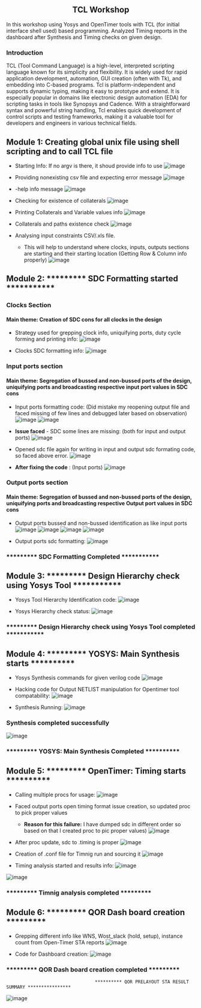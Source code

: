 ## <center>TCL Workshop</center> 
In this workshop using Yosys and OpenTimer tools with TCL (for initial interface shell used) based programming.
Analyzed Timing reports in the dashboard after Synthesis and Timing checks on given design.


### Introduction
TCL (Tool Command Language) is a high-level, interpreted scripting language known for its simplicity and flexibility. It is widely used for rapid application development, automation, GUI creation (often with Tk), and embedding into C-based programs. Tcl is platform-independent and supports dynamic typing, making it easy to prototype and extend. It is especially popular in domains like electronic design automation (EDA) for scripting tasks in tools like Synopsys and Cadence. With a straightforward syntax and powerful string handling, Tcl enables quick development of control scripts and testing frameworks, making it a valuable tool for developers and engineers in various technical fields.

## Module 1: Creating global unix file using shell scripting and to call TCL file

- Starting Info: If no argv is there, it shoud provide info to use
![image](https://github.com/user-attachments/assets/28e41fd5-e951-4c5f-9886-aa2d0f61d99c)

- Providing nonexisting csv file and expecting error message
![image](https://github.com/user-attachments/assets/bb92fd91-ef76-48ab-b1f4-144ee38273cf)

- -help info message
![image](https://github.com/user-attachments/assets/f34134b8-1604-40b0-8e33-755a3b406dff)

- Checking for existence of collaterals
![image](https://github.com/user-attachments/assets/6bc408eb-405f-4920-a32b-5dcf75287db5)

- Printing Collaterals and Variable values info
![image](https://github.com/user-attachments/assets/af1695ae-ccca-49d3-8950-1b71c2ebd507)

- Collaterals and paths existence check
![image](https://github.com/user-attachments/assets/b95a7139-a65e-42d1-9c0b-dccbea766af6)

- Analysing input constraints CSV/.xls file.
  - This will help to understand where clocks, inputs, outputs sections are starting and their starting location (Getting Row & Column info properly)
![image](https://github.com/user-attachments/assets/b3a93d1a-65f4-42d8-88ce-613b97b6829c)


## Module 2: ********* SDC Formatting started ***********

 ### Clocks Section
 #### Main theme: Creation of SDC cons for all clocks in the design
- Strategy used for grepping clock info, uniquifying ports, duty cycle forming and printing info:
![image](https://github.com/user-attachments/assets/bf4edd3c-b5d8-489d-88a3-707885f936ab)


- Clocks SDC formatting info:
![image](https://github.com/user-attachments/assets/d9a39a37-1f01-4422-8638-25debd75672a)


### Input ports section 
#### Main theme: Segregation of bussed and non-bussed ports of the design, uniquifying ports and broadcasting respective input port values in SDC cons 

- Input ports formatting code: (Did mistake my reopening output file and faced missing of few lines and debugged later based on observation)
![image](https://github.com/user-attachments/assets/80911ca5-2201-4766-a772-1871b87f61ff)
![image](https://github.com/user-attachments/assets/e099e646-4d89-4978-8856-2224faafa06f)


- **Issue faced** - SDC some lines are missing: (both for input and output ports)
![image](https://github.com/user-attachments/assets/6e7802e1-655e-4a49-aea7-c0677226f78a)


- Opened sdc file again for writing in input and output sdc formating code, so faced above error.
![image](https://github.com/user-attachments/assets/45e08922-1e91-4bc8-9107-6d138282df23)

- **After fixing the code** : (Input ports)
![image](https://github.com/user-attachments/assets/eae17753-0719-4c44-92e5-fe7cc4fde992)


### Output ports section 
#### Main theme: Segregation of bussed and non-bussed ports of the design, uniquifying ports and broadcasting respective Output port values in SDC cons

- Output ports bussed and non-bussed identification as like input ports 
![image](https://github.com/user-attachments/assets/393d68fe-bfc0-426a-99f0-ff688e435e86)
![image](https://github.com/user-attachments/assets/05d6f1bd-03fd-4e3d-8b88-32e7385b4b65)
![image](https://github.com/user-attachments/assets/7c478e11-74b7-4c47-91d9-b869a1f15ad5)
![image](https://github.com/user-attachments/assets/62a8ec9c-510d-43c2-8938-3a7bc67269e4)

- Output ports sdc formatting:
![image](https://github.com/user-attachments/assets/70a0d7b8-e343-43eb-b75c-e72edb65ef1d)

###             ********* SDC Formatting Completed ***********


## Module 3: ********* Design Hierarchy check using Yosys Tool ***********

- Yosys Tool Hierarchy Identification code:
![image](https://github.com/user-attachments/assets/240db06f-83f1-4963-8773-3c45ec651373)

- Yosys Hierarchy check status:
![image](https://github.com/user-attachments/assets/daeac574-9347-4489-97d3-5accb7488dea)


### ********* Design Hierarchy check using Yosys Tool completed ***********

## Module 4: ********* YOSYS: Main Synthesis starts **********

- Yosys Synthesis commands for given verilog code 
![image](https://github.com/user-attachments/assets/e173b772-8bbf-4555-adb8-6b824bc054fe)


- Hacking code for Output NETLIST manipulation for Opentimer tool compatability:
![image](https://github.com/user-attachments/assets/713623c5-1429-483f-b4e8-b47048c71c31)


- Synthesis Running:
![image](https://github.com/user-attachments/assets/fcf0cb93-c8d8-44ea-92f3-c4c1ff1d8c69)

### Synthesis completed successfully
![image](https://github.com/user-attachments/assets/8ffca41c-f284-451b-97c6-6607f59832f8)


###  ********* YOSYS: Main Synthesis Completed **********

## Module 5: ********* OpenTimer: Timing starts **********

- Calling multiple procs for usage:
![image](https://github.com/user-attachments/assets/83a26ef8-bcb3-488a-af20-aec98e4f92e9)


- Faced output ports open timing format issue creation, so updated proc to pick proper values 
  - **Reason for this failure:** I have dumped sdc in different order so based on that I created proc to pic proper values)
![image](https://github.com/user-attachments/assets/def90145-02e4-43c0-8efe-91af380a0b71)


- After proc update, sdc to .timing is proper
![image](https://github.com/user-attachments/assets/6dbd6e00-de88-4abf-9c5c-1d55504a2071)

- Creation of .conf file for Timnig run and sourcing it
![image](https://github.com/user-attachments/assets/6035f09e-ed2c-44a3-9d52-214530177daa)

- Timing analysis started and results info:
![image](https://github.com/user-attachments/assets/0eca00d9-8767-4347-9b0d-967f4caf54c9)

![image](https://github.com/user-attachments/assets/b3851398-65af-4413-b32d-74805bc2c6df)

### ********* Timnig analysis completed *********

## Module 6: ********* QOR Dash board creation *********

- Grepping different info like WNS, Wost_slack (hold, setup), instance count from Open-Timer STA reports
![image](https://github.com/user-attachments/assets/dc52e172-8644-4846-8238-62d16f96011f)

- Code for Dashboard creation:
![image](https://github.com/user-attachments/assets/0a145faf-c885-4db5-9fba-9c1cd83667a9)

### ********* QOR Dash board creation completed *********


                                     ********** QOR PRELAYOUT STA RESULT SUMMARY ****************
![image](https://github.com/user-attachments/assets/13fa140c-6402-4657-ba0e-0979024f834c)




